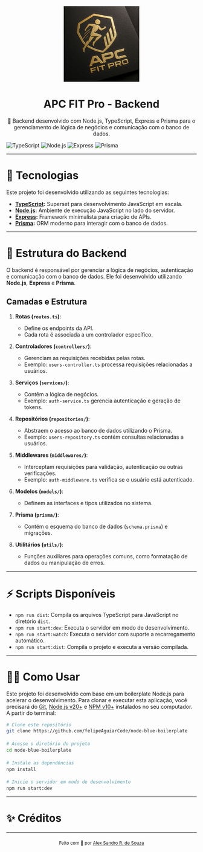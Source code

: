 <div align="center">
  <img src="https://github.com/alexsrs/apc-fit-pro/blob/main/apcpro-web/public/images/logo-na-capa.png" alt="Logo" height="200">
  <h1 align="center"><strong>APC FIT Pro - Backend</strong></h1>
  <p align="center">
    🚀 Backend desenvolvido com Node.js, TypeScript, Express e Prisma para o gerenciamento de lógica de negócios e comunicação com o banco de dados.
  </p>
</div>

![TypeScript](https://img.shields.io/badge/TypeScript-5.4-blue.svg?style=for-the-badge&logo=typescript)
![Node.js](https://img.shields.io/badge/Node.js-20+-green.svg?style=for-the-badge&logo=nodedotjs)
![Express](https://img.shields.io/badge/Express.js-4.x-lightgrey.svg?style=for-the-badge&logo=express)
![Prisma](https://img.shields.io/badge/Prisma-ORM-2D3748.svg?style=for-the-badge&logo=prisma)

---

# 🚀 Tecnologias

Este projeto foi desenvolvido utilizando as seguintes tecnologias:

- **[TypeScript](https://www.typescriptlang.org/):** Superset para desenvolvimento JavaScript em escala.
- **[Node.js](https://nodejs.org/):** Ambiente de execução JavaScript no lado do servidor.
- **[Express](https://expressjs.com/):** Framework minimalista para criação de APIs.
- **[Prisma](https://www.prisma.io/):** ORM moderno para interagir com o banco de dados.

---

# 📂 Estrutura do Backend

O backend é responsável por gerenciar a lógica de negócios, autenticação e comunicação com o banco de dados. Ele foi desenvolvido utilizando **Node.js**, **Express** e **Prisma**.

## Camadas e Estrutura

1. **Rotas (`routes.ts`)**:
   - Define os endpoints da API.
   - Cada rota é associada a um controlador específico.

2. **Controladores (`controllers/`)**:
   - Gerenciam as requisições recebidas pelas rotas.
   - Exemplo: `users-controller.ts` processa requisições relacionadas a usuários.

3. **Serviços (`services/`)**:
   - Contêm a lógica de negócios.
   - Exemplo: `auth-service.ts` gerencia autenticação e geração de tokens.

4. **Repositórios (`repositories/`)**:
   - Abstraem o acesso ao banco de dados utilizando o Prisma.
   - Exemplo: `users-repository.ts` contém consultas relacionadas a usuários.

5. **Middlewares (`middlewares/`)**:
   - Interceptam requisições para validação, autenticação ou outras verificações.
   - Exemplo: `auth-middleware.ts` verifica se o usuário está autenticado.

6. **Modelos (`models/`)**:
   - Definem as interfaces e tipos utilizados no sistema.

7. **Prisma (`prisma/`)**:
   - Contém o esquema do banco de dados (`schema.prisma`) e migrações.

8. **Utilitários (`utils/`)**:
   - Funções auxiliares para operações comuns, como formatação de dados ou manipulação de erros.

---

# ⚡ Scripts Disponíveis

- `npm run dist`: Compila os arquivos TypeScript para JavaScript no diretório `dist`.
- `npm run start:dev`: Executa o servidor em modo de desenvolvimento.
- `npm run start:watch`: Executa o servidor com suporte a recarregamento automático.
- `npm run start:dist`: Compila o projeto e executa a versão compilada.

---

# 👨‍💻 Como Usar

Este projeto foi desenvolvido com base em um boilerplate Node.js para acelerar o desenvolvimento. Para clonar e executar esta aplicação, você precisará do [Git](https://git-scm.com), [Node.js v20+](https://nodejs.org/en/) e [NPM v10+](https://nodejs.org/en/) instalados no seu computador. A partir do terminal:

```bash
# Clone este repositório
git clone https://github.com/felipeAguiarCode/node-blue-boilerplate

# Acesse o diretório do projeto
cd node-blue-boilerplate

# Instale as dependências
npm install

# Inicie o servidor em modo de desenvolvimento
npm run start:dev
```

---

# ✨ Créditos


---

<div align="center">
  <p><sub>Feito com 💙 por <a href="https://github.com/alexsrs">Alex Sandro R. de Souza</a></sub></p>
</div>
